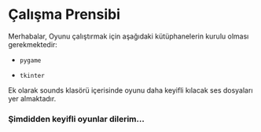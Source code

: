 # Çalışma Prensibi
Merhabalar,
 Oyunu çalıştırmak için aşağıdaki kütüphanelerin kurulu olması gerekmektedir:
*     pygame
*     tkinter
Ek olarak sounds klasörü içerisinde oyunu daha keyifli kılacak ses dosyaları yer almaktadır.

### **Şimdidden keyifli oyunlar dilerim...**